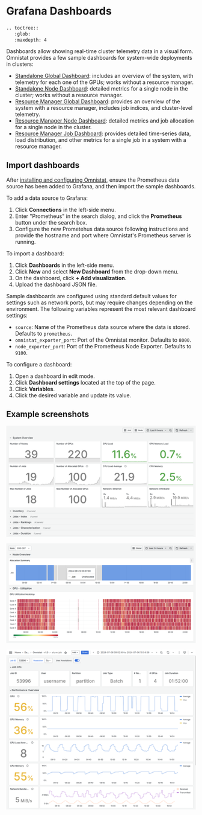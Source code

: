 # Grafana Dashboards

```eval_rst
.. toctree::
   :glob:
   :maxdepth: 4
```

Dashboards allow showing real-time cluster telemetry data in a visual form.
Omnistat provides a few sample dashboards for system-wide deployments in
clusters:
- [Standalone Global Dashboard](https://github.com/AMDResearch/omnistat/blob/main/grafana/json-models/standalone-global.json):
  includes an overview of the system, with telemetry for each one of the
  GPUs; works without a resource manager.
- [Standalone Node Dashboard](https://github.com/AMDResearch/omnistat/blob/main/grafana/json-models/standalone-node.json):
  detailed metrics for a single node in the cluster; works without a resource
  manager.
- [Resource Manager Global Dashboard](https://github.com/AMDResearch/omnistat/blob/main/grafana/json-models/rms-global.json):
  provides an overview of the system with a resource manager, includes job
  indices, and cluster-level telemetry.
- [Resource Manager Node Dashboard](https://github.com/AMDResearch/omnistat/blob/main/grafana/json-models/rms-node.json):
  detailed metrics and job allocation for a single node in the cluster.
- [Resource Manager Job Dashboard](https://github.com/AMDResearch/omnistat/blob/main/grafana/json-models/rms-job.json):
  provides detailed time-series data, load distribution, and other metrics for
  a single job in a system with a resource manager.

## Import dashboards

After [installing and configuring Omnistat](installation/system-install),
ensure the Prometheus data source has been added to Grafana, and then import
the sample dashboards.

To add a data source to Grafana:
1. Click **Connections** in the left-side menu.
2. Enter "Prometheus" in the search dialog, and click the **Prometheus** button
   under the search box.
3. Configure the new Prometehus data source following instructions and provide
   the hostname and port where Omnistat's Prometheus server is running.

To import a dashboard:
1. Click **Dashboards** in the left-side menu.
2. Click **New** and select **New Dashboard** from the drop-down menu.
3. On the dashboard, click **+ Add visualization**.
4. Upload the dashboard JSON file.

Sample dashboards are configured using standard default values for settings
such as network ports, but may require changes depending on the environment.
The following variables represent the most relevant dashboard settings:
- `source`: Name of the Prometheus data source where the data is stored.
   Defaults to `prometheus`.
- `omnistat_exporter_port`: Port of the Omnistat monitor. Defaults to `8000`.
- `node_exporter_port`: Port of the Prometheus Node Exporter. Defaults to `9100`.

To configure a dashboard:
1. Open a dashboard in edit mode.
2. Click **Dashboard settings** located at the top of the page.
3. Click **Variables**.
4. Click the desired variable and update its value.

## Example screenshots

![Global dashboard screenshot](images/dashboard-global.png)

![Node dashboard screenshot](images/dashboard-node.png)

![Job dashboard screenshot](images/dashboard-job.png)
